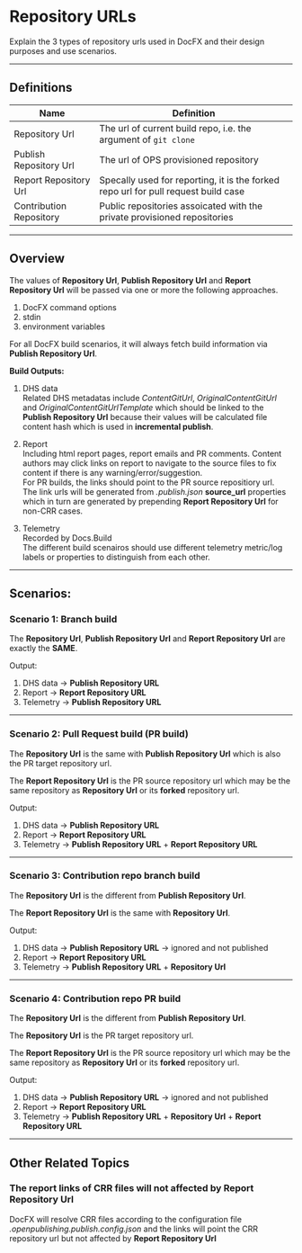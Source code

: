 # Repository URLs

Explain the 3 types of repository urls used in DocFX and their design purposes and use scenarios.   

*******

## Definitions

| Name | Definition |
|------|------------|
| Repository Url | The url of current build repo, i.e. the argument of `git clone`  |
| Publish Repository Url | The url of OPS provisioned repository |
| Report Repository Url |  Specally used for reporting, it is the forked repo url for pull request build case |
| Contribution Repository | Public repositories assoicated with the private provisioned repositories |

	
*******

## Overview  
The values of **Repository Url**, **Publish Repository Url** and **Report Repository Url**  will be passed via one or more the following approaches.
1. DocFX command options
2. stdin
3. environment variables

For all DocFX build scenarios, it will always fetch build information via ****Publish Repository Url****.

**Build Outputs:** 
 1. DHS data   
    Related DHS metadatas include _ContentGitUrl_, _OriginalContentGitUrl_ and _OriginalContentGitUrlTemplate_  which should be linked to the **Publish Repository Url** because their values will be calculated file content hash which is used in **incremental publish**.

 2. Report    
    Including html report pages, report emails and PR comments.
    Content authors may click links on report to navigate to the source files to fix content if there is any warning/error/suggestion.    
    For PR builds, the links should point to the PR source repositiory url.    
    The link urls will be generated from _.publish.json_ **source_url** properties which in turn are generated by prepending **Report Repository Url** for non-CRR cases.

 3. Telemetry    
    Recorded by Docs.Build    
    The different build scenairos should use different telemetry metric/log labels or properties to distinguish from each other.
	
*******

## Scenarios:

### Scenario 1: Branch build 
The **Repository Url**, **Publish Repository Url** and **Report Repository Url** are exactly the **SAME**. 

Output: 
1. DHS data  -> **Publish Repository URL**
2. Report    -> **Report Repository URL**
3. Telemetry -> **Publish Repository URL**
	 
	
*******

### Scenario 2: Pull Request build (PR build)
The **Repository Url** is the same with **Publish Repository Url** which is also the PR target repository url.

The **Report Repository Url** is the PR source repository url which may be the same repository as **Repository Url** or its **forked** repository url.

Output: 
1. DHS data  -> **Publish Repository URL**
2. Report    -> **Report Repository URL**
3. Telemetry -> **Publish Repository URL** + **Report Repository URL**

*******

### Scenario 3: Contribution repo branch build

The **Repository Url** is the different from **Publish Repository Url**.

The **Report Repository Url** is the same with  **Repository Url**.

Output: 
1. DHS data  -> **Publish Repository URL**  -> ignored and not published
2. Report    -> **Report Repository URL**
3. Telemetry -> **Publish Repository URL** + **Repository Url**


*******

### Scenario 4: Contribution repo PR build 

The **Repository Url** is the different from **Publish Repository Url**.

 The **Repository Url** is the PR target repository url.

The **Report Repository Url** is the PR source repository url which may be the same repository as **Repository Url** or its **forked** repository url.


Output: 
1. DHS data  -> **Publish Repository URL** -> ignored and not published
2. Report    -> **Report Repository URL**
3. Telemetry -> **Publish Repository URL** + **Repository Url** + **Report Repository URL**


*******

## Other Related Topics

### The report links of CRR files will not affected by **Report Repository Url**
DocFX will resolve CRR files according to the configuration file _.openpublishing.publish.config.json_ and the links will point the CRR repository url but not affected by **Report Repository Url**
